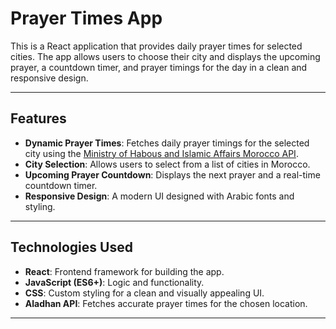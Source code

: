 # Prayer Times App

This is a React application that provides daily prayer times for selected cities. The app allows users to choose their city and displays the upcoming prayer, a countdown timer, and prayer timings for the day in a clean and responsive design.

---

## Features

- **Dynamic Prayer Times**: Fetches daily prayer timings for the selected city using the [Ministry of Habous and Islamic Affairs Morocco API](https://www.habous.gov.ma/fr/horaires-de-pri%C3%A8re.html).
- **City Selection**: Allows users to select from a list of cities in Morocco.
- **Upcoming Prayer Countdown**: Displays the next prayer and a real-time countdown timer.
- **Responsive Design**: A modern UI designed with Arabic fonts and styling.

---

## Technologies Used

- **React**: Frontend framework for building the app.
- **JavaScript (ES6+)**: Logic and functionality.
- **CSS**: Custom styling for a clean and visually appealing UI.
- **Aladhan API**: Fetches accurate prayer times for the chosen location.

---
